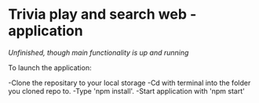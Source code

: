 # Trivia play and search web -application

*Unfinished, though main functionality is up and running*

To launch the application:

-Clone the repositary to your local storage
-Cd with terminal into the folder you cloned repo to.
-Type 'npm install'.
-Start application with 'npm start'


